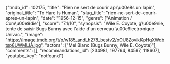 {"tmdb_id": 102175, "title": "Rien ne sert de courir apr\u00e8s un lapin", "original_title": "To Hare Is Human", "slug_title": "rien-ne-sert-de-courir-apres-un-lapin", "date": "1956-12-15", "genre": ["Animation / Com\u00e9die"], "score": "7.1/10", "synopsis": "Wile E. Coyote, g\u00e9nie, tente de saisir Bugs Bunny avec l'aide d'un cerveau \u00e9lectronique Univac.", "image": "https://image.tmdb.org/t/p/w185_and_h278_bestv2/oOU8ZovikKpHqXWdbtsp8UWMLlA.jpg", "actors": ["Mel Blanc (Bugs Bunny, Wile E. Coyote)"], "comments": [], "recommandations_id": [234981, 197764, 84597, 118607], "youtube_key": "notfound"}